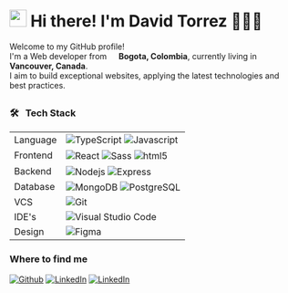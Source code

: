 <h1><img src="https://emojis.slackmojis.com/emojis/images/1531849430/4246/blob-sunglasses.gif?1531849430" width="30"/> Hi there! I'm David Torrez 👨🏻‍💻</h1>

<p>Welcome to my GitHub profile! </br> 
I'm a Web developer from <img src="https://github.com/user-attachments/assets/0fcdd604-ead9-4110-96ab-06f41d3c5f11" width="13"/> <b>Bogota, Colombia</b>, currently living in <img src="https://github.com/user-attachments/assets/d6c79ac4-6139-4223-a372-0a6b4102bcb5" width="13"/> <b>Vancouver, Canada</b>. </br>
I aim to build exceptional websites, applying the latest technologies and best practices.</p>

[comment]: <> (Colombia Icon retrieved from: <a href="https://www.flaticon.com/free-icons/colombia" title="colombia icons">Colombia icons created by Freepik - Flaticon</a>)
[comment]: <> (Canada Icon retrieved from: <a href="https://www.flaticon.com/free-icons/flags" title="flags icons">Flags icons created by Freepik - Flaticon</a>)

## <h3>🛠 &nbsp; Tech Stack</h3>
<table>
    <tr>
        <td>Language</td>
        <td>
            <img alt="TypeScript" src="https://img.shields.io/badge/-TypeScript-007ACC?style=flat&logo=typescript&logoColor=white" align="center"/>
            <img alt="Javascript" src="https://shields.io/badge/JavaScript-F7DF1E?logo=JavaScript&logoColor=000&style=flat" align="center"/> 
        </td>
    </tr>
    <tr>
        <td>Frontend</td>
        <td>
          <img alt="React" src="https://img.shields.io/badge/-React-45b8d8?style=flat&logo=react&logoColor=white" align="center"/>
          <img alt="Sass" src="https://img.shields.io/badge/-Sass-CC6699?style=flat&logo=sass&logoColor=white" align="center"/>
          <img alt="html5" src="https://img.shields.io/badge/-HTML5-E34F26?style=flat&logo=html5&logoColor=white" align="center"/>
        </td>
    </tr>
    <tr>
        <td>Backend</td>
        <td>
          <img alt="Nodejs" src="https://img.shields.io/badge/-Nodejs-43853d?style=flat&logo=Node.js&logoColor=white" align="center"/>
          <img alt="Express" src="https://img.shields.io/badge/Express.js-000000?logo=express&logoColor=fff&style=flat" align="center"/>
        </td>
    </tr>
    <tr>
        <td>Database</td>
        <td>
          <img alt="MongoDB" src="https://img.shields.io/badge/-MongoDB-13aa52?style=flat&logo=mongodb&logoColor=white" align="center"/>
          <img alt="PostgreSQL" src="https://img.shields.io/badge/PostgreSQL-316192?logo=postgresql&logoColor=white&style=flat" align="center"/>
        </td>
    </tr>
    <tr>
        <td>VCS</td>
        <td>
          <img alt="Git" src="https://img.shields.io/badge/-Git-F05032?style=flat&logo=git&logoColor=white" align="center"/>
        </td>
    </tr>
    <tr>
        <td>IDE's</td>
        <td>
          <img alt="Visual Studio Code" src="https://img.shields.io/badge/Visual%20Studio%20Code-007ACC?logo=visualstudiocode&logoColor=fff&style=flat" align="center"/>
        </td>
    </tr>
    <tr>
        <td>Design</td>
        <td>
          <img alt="Figma" src="https://img.shields.io/badge/Figma-F24E1E?style=flat&logo=figma&logoColor=white" align="center"/>
        </td>
    </tr>
</table>

<h3>Where to find me</h3>
<p>
<a href="https://github.com/DavidTM96" target="_blank"><img alt="Github" src="https://img.shields.io/badge/GitHub-%2312100E.svg?&style=flat&logo=Github&logoColor=white" /></a>
<a href="https://www.linkedin.com/in/david-torrez/" target="_blank"><img alt="LinkedIn" src="https://img.shields.io/badge/linkedin-%230077B5.svg?&style=flat&logo=linkedin&logoColor=white" /></a>
<a href="https://www.instagram.com/davidtorrezm?igsh=YWVxdDhwdnI4dW5n" target="_blank"><img alt="LinkedIn" src="https://img.shields.io/badge/Instagram-E4405F?style=flat&logo=instagram&logoColor=white" /></a>
</p>

